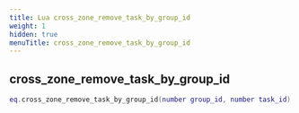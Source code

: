 ```yaml
---
title: Lua cross_zone_remove_task_by_group_id
weight: 1
hidden: true
menuTitle: cross_zone_remove_task_by_group_id
---
```

## cross_zone_remove_task_by_group_id
```lua
eq.cross_zone_remove_task_by_group_id(number group_id, number task_id) -- void
```